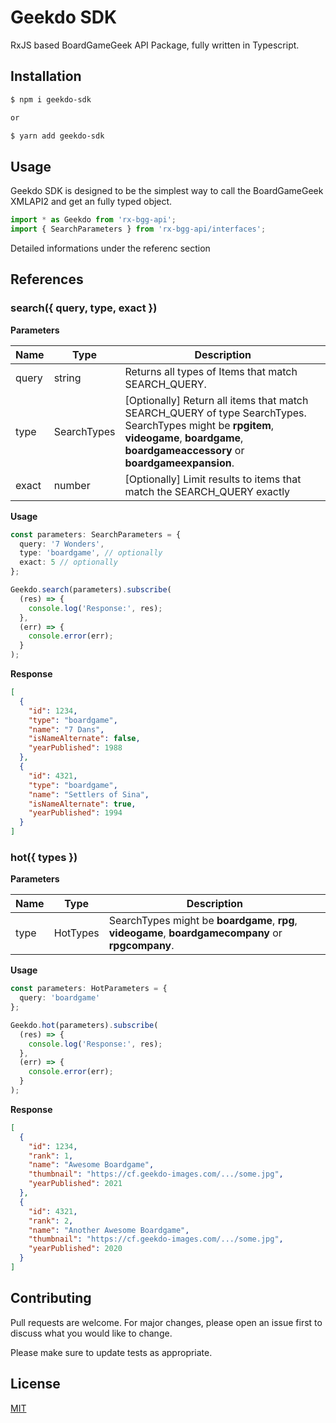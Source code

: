 # Geekdo SDK

RxJS based BoardGameGeek API Package, fully written in Typescript.

## Installation

```bash
$ npm i geekdo-sdk

or

$ yarn add geekdo-sdk
```

## Usage

Geekdo SDK is designed to be the simplest way to call the BoardGameGeek XMLAPI2 and get an fully typed object.

```typescript
import * as Geekdo from 'rx-bgg-api';
import { SearchParameters } from 'rx-bgg-api/interfaces';
```

Detailed informations under the referenc section

## References

### search({ query, type, exact })

**Parameters**

| Name  | Type        | Description                                                                                                                                                                                  |
| ----- | ----------- | -------------------------------------------------------------------------------------------------------------------------------------------------------------------------------------------- |
| query | string      | Returns all types of Items that match SEARCH_QUERY.                                                                                                                                          |
| type  | SearchTypes | [Optionally] Return all items that match SEARCH_QUERY of type SearchTypes. SearchTypes might be **rpgitem**, **videogame**, **boardgame**, **boardgameaccessory** or **boardgameexpansion**. |
| exact | number      | [Optionally] Limit results to items that match the SEARCH_QUERY exactly                                                                                                                      |

**Usage**

```typescript
const parameters: SearchParameters = {
  query: '7 Wonders',
  type: 'boardgame', // optionally
  exact: 5 // optionally
};

Geekdo.search(parameters).subscribe(
  (res) => {
    console.log('Response:', res);
  },
  (err) => {
    console.error(err);
  }
);
```

**Response**

```json
[
  {
    "id": 1234,
    "type": "boardgame",
    "name": "7 Dans",
    "isNameAlternate": false,
    "yearPublished": 1988
  },
  {
    "id": 4321,
    "type": "boardgame",
    "name": "Settlers of Sina",
    "isNameAlternate": true,
    "yearPublished": 1994
  }
]
```

### hot({ types })

**Parameters**

| Name | Type     | Description                                                                                         |
| ---- | -------- | --------------------------------------------------------------------------------------------------- |
| type | HotTypes | SearchTypes might be **boardgame**, **rpg**, **videogame**, **boardgamecompany** or **rpgcompany**. |

**Usage**

```typescript
const parameters: HotParameters = {
  query: 'boardgame'
};

Geekdo.hot(parameters).subscribe(
  (res) => {
    console.log('Response:', res);
  },
  (err) => {
    console.error(err);
  }
);
```

**Response**

```json
[
  {
    "id": 1234,
    "rank": 1,
    "name": "Awesome Boardgame",
    "thumbnail": "https://cf.geekdo-images.com/.../some.jpg",
    "yearPublished": 2021
  },
  {
    "id": 4321,
    "rank": 2,
    "name": "Another Awesome Boardgame",
    "thumbnail": "https://cf.geekdo-images.com/.../some.jpg",
    "yearPublished": 2020
  }
]
```

## Contributing

Pull requests are welcome. For major changes, please open an issue first to discuss what you would like to change.

Please make sure to update tests as appropriate.

## License

[MIT](https://github.com/WanielDeiss/rx-bgg-api/blob/master/LICENSE.md)

